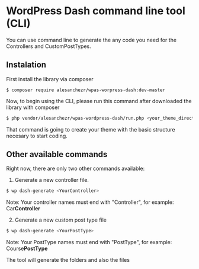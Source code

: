 # WordPress Dash command line tool (CLI)

You can use command line to generate the any code you need for the Controllers and CustomPostTypes.

## Instalation

First install the library via composer
```
$ composer require alesanchezr/wpas-worpress-dash:dev-master
```

Now, to begin using the CLI, please run this command after downloaded the library with composer

```sh
$ php vendor/alesanchezr/wpas-wordpress-dash/run.php <your_theme_directory_name>
```

That command is going to create your theme with the basic structure necesary to start coding.

## Other available commands

Right now, there are only two other commands available:

1) Generate a new controller file.
```sh
$ wp dash-generate <YourController>
```
Note: Your controller names must end with "Controller", for example: Car**Controller**


2) Generate a new custom post type file
```sh
$ wp dash-generate <YourPostType>
```
Note: Your PostType names must end with "PostType", for example: Course**PostType**

The tool will generate the folders and also the files

